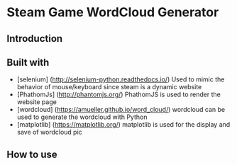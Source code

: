 # Steam Game WordCloud Generator

## Introduction

## Built with
* [selenium] (http://selenium-python.readthedocs.io/) Used to mimic the behavior of mouse/keyboard since steam is a dynamic website
* [PhathomJs] (http://phantomjs.org/) PhathomJS is used to render the website page
* [wordcloud] (https://amueller.github.io/word_cloud/) wordcloud can be used to generate the wordcloud with Python
* [matplotlib] (https://matplotlib.org/) matplotlib is used for the display and save of wordcloud pic


## How to use


